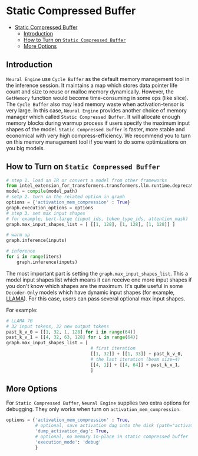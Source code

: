 # Static Compressed Buffer
- [Static Compressed Buffer](#static-compressed-buffer)
  - [Introduction](#introduction)
  - [How to Turn on `Static Compressed Buffer`](#how-to-turn-on-static-compressed-buffer)
  - [More Options](#more-options)

## Introduction
`Neural Engine` use `Cycle Buffer` as the default memory management tool in the inference session. It maintains a map which stores data pointer life count and size to reuse or malloc memory dynamically. However, the `GetMemory` function would become time-consuming in some ops (like slice). The `Cycle Buffer` also may lead memory waste when activation-tensor is very large. 
In this case, `Neural Engine` provides another choice of memory manager which called `Static Compressed Buffer`. It will allocate enough memory blocks during warmup process if users specify the maximum input shapes of the model. `Static Compressed Buffer` is faster, more stable and economical with very high compress-efficiency. 
We recommend you to turn on this memory management tool if you want to do some optimizations on you big models.

## How to Turn on `Static Compressed Buffer`
```python
# step 1. load an IR or convert a model from other frameworks
from intel_extension_for_transformers.transformers.llm.runtime.deprecated.compile import compile
model = compile(model_path)
# setp 2. turn on the related option in graph
options = {'activation_mem_compression' : True}
graph.execution_options = options
# step 3. set max input shapes
# for example, bert-large (input_ids, token_type_ids, attention_mask)
graph.max_input_shapes_list = [ [[1, 128], [1, 128], [1, 128]] ]

# warm up
graph.inference(inputs)

# inference
for i in range(iters)
    graph.inference(inputs)
```

The most important part is setting the `graph.max_input_shapes_list`. This a model input shapes list which means it can receive one more input shapes if you don't know which shapes are the maximum. It's quite useful in some `Decoder-Only` models which have dynamic input shapes (for example, [LLAMA](https://huggingface.co/decapoda-research/llama-7b-hf)). For this case, users can pass several optional max input shapes.

For example:
```python
# LLAMA 7B
# 32 input tokens, 32 new output tokens
past_k_v_0 = [[1, 32, 1, 128] for i in range(64)]
past_k_v_1 = [[4, 32, 63, 128] for i in range(64)]
graph.max_input_shapes_list = [
                                # first iteration
                                [[1, 32]] + [[1, 33]] + past_k_v_0,
                                # the last iteration (beam size=4)
                                [[4, 1]] + [[4, 64]] + past_k_v_1,
                                ]
```

## More Options
For `Static Compressed Buffer`, `Neural Engine` supplies two extra options for debugging. They only works when turn on `activation_mem_compression`.
```python
options = {'activation_mem_compression' : True,
           # optional, save activation dag into the disk (path="activation_dag.yaml")
           'dump_activation_dag': True,
           # optional, no memory in-place in static compressed buffer
           'execution_mode': 'debug'
           }
```
